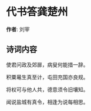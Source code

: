 # 代书答龚楚州

**作者**: 刘宰

## 诗词内容

使君问政及郊扉，病叟何能措一辞。

积粟鼌生真至计，屯田充国亦良规。

将权可与他人共，德意须令旧壤知。

闻说盐城有真令，相逢为说每相思。

